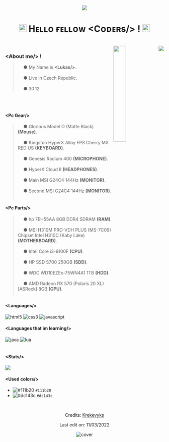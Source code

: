 <div align="center">
<img src="https://capsule-render.vercel.app/api?type=slice&color=dc143c&height=200&text=Krekevyks&fontAlign=70&rotate=13&fontAlignY=25&desc=Boy from Czech Republic.&descAlign=64.&descAlignY=45" />
</div>

<h1 align="center"><img src="https://github.com/JayantGoel001/JayantGoel001/blob/master/GIF/Earth.gif" width="24px" style="max-width:100%;"> Hᴇʟʟᴏ ғᴇʟʟᴏᴡ &lt;Cᴏᴅᴇʀs/&gt; ! <img src="https://raw.githubusercontent.com/iampavangandhi/iampavangandhi/master/gifs/Hi.gif" width="24px"></h1>
<br/>
<a href="https://ayo.so/krekevyks" target="_blank"><img src="https://cdn.discordapp.com/attachments/481262770650873859/951775431575609405/banner_v3.png" align="right"/></a>
<img src="https://cdn.discordapp.com/attachments/577493868938002442/925370421019279360/profile_photo.png" width="27.9%" align="right"/>
<h3>&lt;About me/&gt; !</h3>

> <img src="https://cdn-icons-png.flaticon.com/512/998/998375.png" width="14px" style="max-width:100%;"> ● My Name is **&lt;Lukas/&gt;**.<br></br>
> <img src="https://cdn-icons-png.flaticon.com/512/321/321224.png" width="14px" style="max-width:100%;"> ● Live in Czech Republic.<br></br>
> <img src="https://cdn-icons-png.flaticon.com/512/448/448003.png" width="14px" style="max-width:100%;"> ● 30.12.

<br></br>
<h4>&lt;Pc Gear/&gt;</h4>

> <img src="https://cdn-icons-png.flaticon.com/512/4617/4617728.png" width="14px" style="max-width:100%;"> ● Glorious Model O (Matte Black) **(Mouse)**.<br></br>
> <img src="https://cdn-icons-png.flaticon.com/512/2867/2867522.png" width="14px" style="max-width:100%;"> ● Kingston HyperX Alloy FPS Cherry MX RED US **(KEYBOARD)**.<br></br>
> <img src="https://cdn-icons-png.flaticon.com/512/715/715275.png" width="14px" style="max-width:100%;"> ● Genesis Radium 400 **(MICROPHONE)**.<br></br>
> <img src="https://cdn-icons-png.flaticon.com/512/3791/3791461.png" width="14px" style="max-width:100%;"> ● HyperX Cloud II **(HEADPHONES)**.<br></br>
> <img src="https://cdn-icons-png.flaticon.com/512/2933/2933245.png" width="14px" style="max-width:100%;"> ● Main MSI G24C4 144Hz **(MONITOR)**.<br></br>
> <img src="https://cdn-icons-png.flaticon.com/512/2933/2933245.png" width="14px" style="max-width:100%;"> ● Second MSI G24C4 144Hz **(MONITOR)**.
<br></br>
<h4>&lt;Pc Parts/&gt;</h4>

> <img src="https://cdn-icons-png.flaticon.com/512/543/543238.png" width="14px"> ● hp 7EH55AA 8GB DDR4 SDRAM **(RAM)**.<br></br>
> <img src="https://cdn-icons-png.flaticon.com/512/141/141009.png" width="14px"> ● MSI H310M PRO-VDH PLUS (MS-7C09) Chipset Intel H310C (Kaby Lake) **(MOTHERBOARD)**.<br></br>
> <img src="https://cdn-icons-png.flaticon.com/512/984/984391.png" width="14px"> ● Intel Core i3-9100F **(CPU)**.<br></br>
> <img src="https://cdn-icons-png.flaticon.com/512/2288/2288028.png" width="14px"> ● HP SSD S700 250GB **(SDD)**.<br></br>
> <img src="https://cdn-icons-png.flaticon.com/512/287/287390.png" width="14px"> ● WDC WD10EZEx-75WN4A1 1TB **(HDD)**.<br></br>
> <img src="https://cdn-icons-png.flaticon.com/512/1088/1088742.png" width="14px"> ● AMD Radeon RX 570 (Polaris 20 XL) [ASRock] 8GB **(GPU)**.
<br></br>
<div align="left">
<h4>&lt;Languages/&gt;</h4>
  
<img src="https://img.shields.io/badge/html5-dc143c?style=for-the-badge&logo=html5&logoColor=111b20" alt="html5"/> 
<img src="https://img.shields.io/badge/Css3-dc143c?style=for-the-badge&logo=css3&logoColor=111b20" alt="css3"/>
<img src="https://img.shields.io/badge/javascript-dc143c?style=for-the-badge&logo=javascript&logoColor=111b20" alt="javascript"/>
<h4>&lt;Languages that im learning/&gt;</h4>
<img src="https://img.shields.io/badge/java-dc143c?style=for-the-badge&logo=java&logoColor=111b20" alt="java"/>
 <img src="https://img.shields.io/badge/lua-dc143c?style=for-the-badge&logo=lua&logoColor=111b20" alt="lua"/>
</div>
<br/>
<h4>&lt;Stats/&gt;</h4>
<div align="left"> <img src="https://github-readme-stats.vercel.app/api?username=Krekevyks&layout=compact&amp;show_icons=true&amp;title_color=dc143c&amp;text_color=cccccc&amp;bg_color=00000000&amp;hide_border=true&amp;icon_color=dc143c&amp;hide_title=true&amp;count_private=true" style="max-width:100%;"/>
</div>

<h4>&lt;Used colors/&gt;</h4>

- ![#111b20](https://via.placeholder.com/15/111b20/000000?text=+) `#111b20`
- ![#dc143c](https://via.placeholder.com/15/dc143c/000000?text=+) `#dc143c` 

<div align="center">
<br/>
  

Credits: [Krekevyks](https://github.com/krekevyks)

Last edit on: 11/03/2022
</div>
<div align="center">  
<img src="https://capsule-render.vercel.app/api?type=slice&color=dc143c&height=200&section=footer" alt="cover" />
</div>  

  
